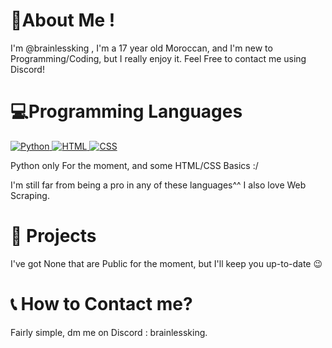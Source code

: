 <h1>📃About Me !</h1>
<p> I'm @brainlessking , I'm a 17 year old Moroccan, and I'm new to Programming/Coding, but I really enjoy it. Feel Free to contact me using Discord!</p>
<h1>💻Programming Languages </h1>
<p float="left">
<a href="https://docs.python.org/3/">
  <img src="https://skillicons.dev/icons?i=py" alt="Python">
</a>
<a href="https://developer.mozilla.org/en-US/docs/Web/HTML">
  <img src="https://skillicons.dev/icons?i=html" alt="HTML">
</a>
<a href="https://developer.mozilla.org/en-US/docs/Web/CSS">
  <img src="https://skillicons.dev/icons?i=css" alt="CSS">
</a>
</p>
<p> Python only For the moment, and some HTML/CSS Basics :/</p>
<p> I'm still far from being a pro in any of these languages^^ I also love Web Scraping.</p>
<h1>🔨 Projects </h1>
<p> I've got None that are Public for the moment, but I'll keep you up-to-date 😉</p>
<h1>📞 How to Contact me? </h1>
<p> Fairly simple, dm me on Discord : brainlessking. </p>
